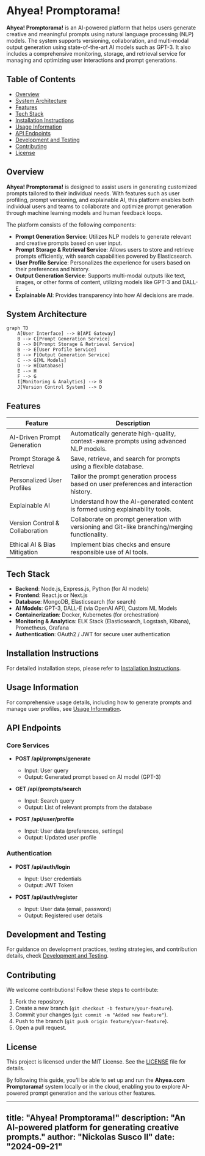# Ahyea! Promptorama!

**Ahyea! Promptorama!** is an AI-powered platform that helps users generate creative and meaningful prompts using natural language processing (NLP) models. The system supports versioning, collaboration, and multi-modal output generation using state-of-the-art AI models such as GPT-3. It also includes a comprehensive monitoring, storage, and retrieval service for managing and optimizing user interactions and prompt generations.

## Table of Contents

- [Overview](#overview)
- [System Architecture](#system-architecture)
- [Features](#features)
- [Tech Stack](#tech-stack)
- [Installation Instructions](Installation-Instructions.md)
- [Usage Information](Usage-Info.md)
- [API Endpoints](#api-endpoints)
- [Development and Testing](Development--and-Testing.md)
- [Contributing](#contributing)
- [License](#license)

## Overview

**Ahyea! Promptorama!** is designed to assist users in generating customized prompts tailored to their individual needs. With features such as user profiling, prompt versioning, and explainable AI, this platform enables both individual users and teams to collaborate and optimize prompt generation through machine learning models and human feedback loops.

The platform consists of the following components:
- **Prompt Generation Service**: Utilizes NLP models to generate relevant and creative prompts based on user input.
- **Prompt Storage & Retrieval Service**: Allows users to store and retrieve prompts efficiently, with search capabilities powered by Elasticsearch.
- **User Profile Service**: Personalizes the experience for users based on their preferences and history.
- **Output Generation Service**: Supports multi-modal outputs like text, images, or other forms of content, utilizing models like GPT-3 and DALL-E.
- **Explainable AI**: Provides transparency into how AI decisions are made.

## System Architecture

```mermaid
graph TD
    A[User Interface] --> B[API Gateway]
    B --> C[Prompt Generation Service]
    B --> D[Prompt Storage & Retrieval Service]
    B --> E[User Profile Service]
    B --> F[Output Generation Service]
    C --> G[ML Models]
    D --> H[Database]
    E --> H
    F --> G
    I[Monitoring & Analytics] --> B
    J[Version Control System] --> D
```

## Features

| Feature                   | Description                                                              |
|---------------------------|--------------------------------------------------------------------------|
| AI-Driven Prompt Generation| Automatically generate high-quality, context-aware prompts using advanced NLP models. |
| Prompt Storage & Retrieval | Save, retrieve, and search for prompts using a flexible database.       |
| Personalized User Profiles | Tailor the prompt generation process based on user preferences and interaction history. |
| Explainable AI            | Understand how the AI-generated content is formed using explainability tools. |
| Version Control & Collaboration | Collaborate on prompt generation with versioning and Git-like branching/merging functionality. |
| Ethical AI & Bias Mitigation | Implement bias checks and ensure responsible use of AI tools.        |


## Tech Stack

- **Backend**: Node.js, Express.js, Python (for AI models)
- **Frontend**: React.js or Next.js
- **Database**: MongoDB, Elasticsearch (for search)
- **AI Models**: GPT-3, DALL-E (via OpenAI API), Custom ML Models
- **Containerization**: Docker, Kubernetes (for orchestration)
- **Monitoring & Analytics**: ELK Stack (Elasticsearch, Logstash, Kibana), Prometheus, Grafana
- **Authentication**: OAuth2 / JWT for secure user authentication

## Installation Instructions

For detailed installation steps, please refer to [Installation Instructions](Installation-Instructions.md).

## Usage Information

For comprehensive usage details, including how to generate prompts and manage user profiles, see [Usage Information](Usage-Info.md).

## API Endpoints

### Core Services

- **POST /api/prompts/generate**
  - Input: User query
  - Output: Generated prompt based on AI model (GPT-3)
  
- **GET /api/prompts/search**
  - Input: Search query
  - Output: List of relevant prompts from the database

- **POST /api/user/profile**
  - Input: User data (preferences, settings)
  - Output: Updated user profile

### Authentication

- **POST /api/auth/login**
  - Input: User credentials
  - Output: JWT Token

- **POST /api/auth/register**
  - Input: User data (email, password)
  - Output: Registered user details

## Development and Testing

For guidance on development practices, testing strategies, and contribution details, check [Development and Testing](Development--and-Testing.md).

## Contributing

We welcome contributions! Follow these steps to contribute:
1. Fork the repository.
2. Create a new branch (`git checkout -b feature/your-feature`).
3. Commit your changes (`git commit -m "Added new feature"`).
4. Push to the branch (`git push origin feature/your-feature`).
5. Open a pull request.

## License

This project is licensed under the MIT License. See the [LICENSE](LICENSE) file for details.

By following this guide, you’ll be able to set up and run the **Ahyea.com Promptorama!** system locally or in the cloud, enabling you to explore AI-powered prompt generation and the various other features.

---
title: "Ahyea! Promptorama!"
description: "An AI-powered platform for generating creative prompts."
author: "Nickolas Susco II"
date: "2024-09-21"
---
